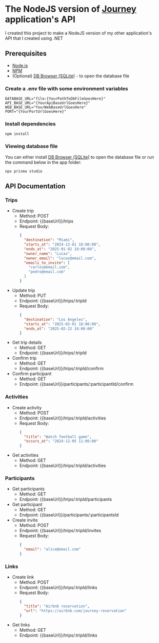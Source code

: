 # The NodeJS version of [Journey](https://github.com/LucasFdCosta/Journey/tree/master/api) application's API
I created this project to make a NodeJS version of my other application's API that I created using .NET

## Prerequisites
- [Node.js](https://nodejs.org/en/)
- [NPM](https://www.npmjs.com/)
- (Optional) [DB Browser (SQLite)](https://sqlitebrowser.org/dl/) - to open the database file

### Create a .env file with some environment variables

```
DATABASE_URL="file:{YourPathToDbFileGoesHere}"
API_BASE_URL="{YourApiBaseUrlGoesHere}"
WEB_BASE_URL="YourWebBaseUrlGoesHere"
PORT="{YourPortUrlGoesHere}"
```

### Install dependencies
```
npm install
```

### Viewing database file
You can either install [DB Browser (SQLite)](https://sqlitebrowser.org/dl/) to open the database file or run the command below in the app folder:
```
npx prisma studio
```

## API Documentation

### Trips
- Create trip
  - Method: POST
  - Endpoint: {{baseUrl}}/trips
  - Request Body:
    ```json
    {
      "destination": "Miami",
      "starts_at": "2024-12-01 18:00:00",
      "ends_at": "2025-01-02 18:00:00",
      "owner_name": "Lucas",
      "owner_email": "lucas@email.com",
      "emails_to_invite": [
        "carlos@email.com",
        "pedro@email.com"
      ]
    }
    ```
- Update trip
  - Method: PUT
  - Endpoint: {{baseUrl}}/trips/:tripId
  - Request Body:
    ```json
    {
      "destination": "Los Angeles",
      "starts_at": "2025-02-01 18:00:00",
      "ends_at": "2025-02-22 18:00:00"
    }
    ```
- Get trip details
  - Method: GET
  - Endpoint: {{baseUrl}}/trips/:tripId
- Confirm trip
  - Method: GET
  - Endpoint: {{baseUrl}}/trips/:tripId/confirm
- Confirm participant
  - Method: GET
  - Endpoint: {{baseUrl}}/participants/:participantId/confirm

### Activities
- Create activity
  - Method: POST
  - Endpoint: {{baseUrl}}/trips/:tripId/activities
  - Request Body:
    ```json
    {
      "title": "Watch football game",
      "occurs_at": "2024-12-05 11:00:00"
    }
    ```
- Get activities
  - Method: GET
  - Endpoint: {{baseUrl}}/trips/:tripId/activities

### Participants
- Get participants
  - Method: GET
  - Endpoint: {{baseUrl}}/trips/:tripId/participants
- Get participant
  - Method: GET
  - Endpoint: {{baseUrl}}/participants/:participantsId
- Create invite
  - Method: POST
  - Endpoint: {{baseUrl}}/trips/:tripId/invites
  - Request Body:
    ```json
    {
      "email": "alice@email.com"
    }
    ```

### Links
- Create link
  - Method: POST
  - Endpoint: {{baseUrl}}/trips/:tripId/links
  - Request Body:
    ```json
    {
      "title": "Airbnb reservation",
      "url": "https://airbnb.com/journey-reservation"
    }
    ```
- Get links
  - Method: GET
  - Endpoint: {{baseUrl}}/trips/:tripId/links